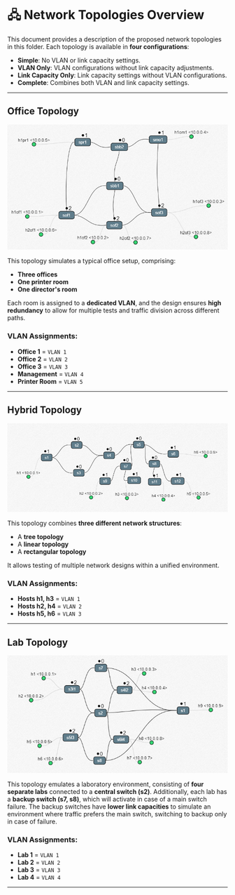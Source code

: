 # 🖧 Network Topologies Overview

This document provides a description of the proposed network topologies in this folder. Each topology is available in **four configurations**:
- **Simple**: No VLAN or link capacity settings.
- **VLAN Only**: VLAN configurations without link capacity adjustments.
- **Link Capacity Only**: Link capacity settings without VLAN configurations.
- **Complete**: Combines both VLAN and link capacity settings.

---

## Office Topology

![OfficeTopology/OfficeTopologyDiagram.png](OfficeTopology/OfficeTopologyDiagram.png)

This topology simulates a typical office setup, comprising:
- **Three offices**
- **One printer room**
- **One director's room**

Each room is assigned to a **dedicated VLAN**, and the design ensures **high redundancy** to allow for multiple tests and traffic division across different paths.

### VLAN Assignments:
- **Office 1** = `VLAN 1`
- **Office 2** = `VLAN 2`
- **Office 3** = `VLAN 3`
- **Management** = `VLAN 4`
- **Printer Room** = `VLAN 5`

---

## Hybrid Topology

![HybridTopology/HybridTopologyDiagram.png](HybridTopology/HybridTopologyDiagram.png)

This topology combines **three different network structures**:
- A **tree topology**
- A **linear topology**
- A **rectangular topology**

It allows testing of multiple network designs within a unified environment.

### VLAN Assignments:
- **Hosts h1, h3** = `VLAN 1`
- **Hosts h2, h4** = `VLAN 2`
- **Hosts h5, h6** = `VLAN 3`

---

## Lab Topology

![LabTopology/LabTopologyDiagram.png](LabTopology/LabTopologyDiagram.png)

This topology emulates a laboratory environment, consisting of **four separate labs** connected to a **central switch (s2)**. Additionally, each lab has a **backup switch (s7, s8)**, which will activate in case of a main switch failure. The backup switches have **lower link capacities** to simulate an environment where traffic prefers the main switch, switching to backup only in case of failure.

### VLAN Assignments:
- **Lab 1** = `VLAN 1`
- **Lab 2** = `VLAN 2`
- **Lab 3** = `VLAN 3`
- **Lab 4** = `VLAN 4`

---


